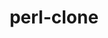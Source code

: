 ---
title: "perl-clone"
layout: cache
categories: [package, develop-2025-02-02]
meta: {"versions": ["0.46"], "compilers": ["gcc@=11.1.0", "gcc@=11.4.0"], "oss": ["ubuntu20.04", "ubuntu22.04"], "platforms": ["linux"], "targets": ["x86_64_v3"], "stacks": ["data-vis-sdk", "e4s", "hep", "root"], "num_specs": 2, "num_specs_by_stack": {"data-vis-sdk": 1, "root": 2, "hep": 1, "e4s": 1}}
spec_details: [{"hash": "4kpuvkd7lp6yurq4kdf7dbawewxeaq6s", "compiler": "gcc@=11.1.0", "versions": ["0.46"], "os": "ubuntu20.04", "platform": "linux", "target": "x86_64_v3", "variants": ["build_system=perl"], "stacks": ["data-vis-sdk", "root"], "size": "-", "tarball": "https://binaries.spack.io/develop-2025-02-02/build_cache/linux-ubuntu20.04-x86_64_v3/gcc-11.1.0/perl-clone-0.46/linux-ubuntu20.04-x86_64_v3-gcc-11.1.0-perl-clone-0.46-4kpuvkd7lp6yurq4kdf7dbawewxeaq6s.spack"}, {"hash": "xpj3yb2xzyphohnlmfvlrdqehv7x6sha", "compiler": "gcc@=11.4.0", "versions": ["0.46"], "os": "ubuntu22.04", "platform": "linux", "target": "x86_64_v3", "variants": ["build_system=perl"], "stacks": ["hep", "root", "e4s"], "size": "-", "tarball": "https://binaries.spack.io/develop-2025-02-02/build_cache/linux-ubuntu22.04-x86_64_v3/gcc-11.4.0/perl-clone-0.46/linux-ubuntu22.04-x86_64_v3-gcc-11.4.0-perl-clone-0.46-xpj3yb2xzyphohnlmfvlrdqehv7x6sha.spack"}]
---